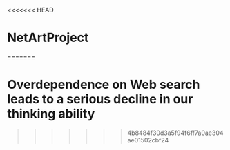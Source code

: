 <<<<<<< HEAD
# NetArtProject
=======
# Overdependence on Web search leads to a serious decline in our thinking ability
>>>>>>> 4b8484f30d3a5f94f6ff7a0ae304ae01502cbf24
